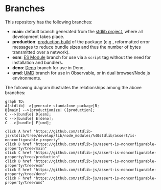 <!--

@license Apache-2.0

Copyright (c) 2022 The Stdlib Authors.

Licensed under the Apache License, Version 2.0 (the "License");
you may not use this file except in compliance with the License.
You may obtain a copy of the License at

    http://www.apache.org/licenses/LICENSE-2.0

Unless required by applicable law or agreed to in writing, software
distributed under the License is distributed on an "AS IS" BASIS,
WITHOUT WARRANTIES OR CONDITIONS OF ANY KIND, either express or implied.
See the License for the specific language governing permissions and
limitations under the License.

-->

# Branches

This repository has the following branches:

-   **main**: default branch generated from the [stdlib project][stdlib-url], where all development takes place.
-   **production**: [production build][production-url] of the package (e.g., reformatted error messages to reduce bundle sizes and thus the number of bytes transmitted over a network).
-   **esm**: [ES Module][esm-url] branch for use via a `script` tag without the need for installation and bundlers.
-   **deno**: [Deno][deno-url] branch for use in Deno.
-   **umd**: [UMD][umd-url] branch for use in Observable, or in dual browser/Node.js environments.

The following diagram illustrates the relationships among the above branches:

```mermaid
graph TD;
A[stdlib]-->|generate standalone package|B;
B[main] -->|productionize| C[production];
C -->|bundle| D[esm];
C -->|bundle| E[deno];
C -->|bundle| F[umd];

click A href "https://github.com/stdlib-js/stdlib/tree/develop/lib/node_modules/%40stdlib/assert/is-nonconfigurable-property"
click B href "https://github.com/stdlib-js/assert-is-nonconfigurable-property/tree/main"
click C href "https://github.com/stdlib-js/assert-is-nonconfigurable-property/tree/production"
click D href "https://github.com/stdlib-js/assert-is-nonconfigurable-property/tree/esm"
click E href "https://github.com/stdlib-js/assert-is-nonconfigurable-property/tree/deno"
click F href "https://github.com/stdlib-js/assert-is-nonconfigurable-property/tree/umd"
```

[stdlib-url]: https://github.com/stdlib-js/stdlib/tree/develop/lib/node_modules/%40stdlib/assert/is-nonconfigurable-property
[production-url]: https://github.com/stdlib-js/assert-is-nonconfigurable-property/tree/production
[deno-url]: https://github.com/stdlib-js/assert-is-nonconfigurable-property/tree/deno
[umd-url]: https://github.com/stdlib-js/assert-is-nonconfigurable-property/tree/umd
[esm-url]: https://github.com/stdlib-js/assert-is-nonconfigurable-property/tree/esm
